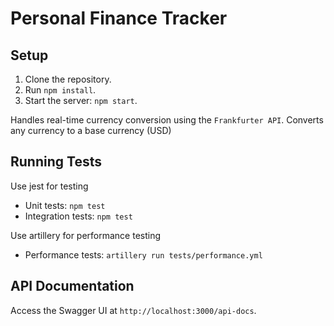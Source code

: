 # Personal Finance Tracker

## Setup
1. Clone the repository.
2. Run `npm install`.
3. Start the server: `npm start`.

Handles real-time currency conversion using the `Frankfurter API`.
Converts any currency to a base currency (USD)

## Running Tests
Use jest for testing
- Unit tests: `npm test`
- Integration tests: `npm test`

Use artillery for performance testing
- Performance tests: `artillery run tests/performance.yml`

## API Documentation
Access the Swagger UI at `http://localhost:3000/api-docs`.
